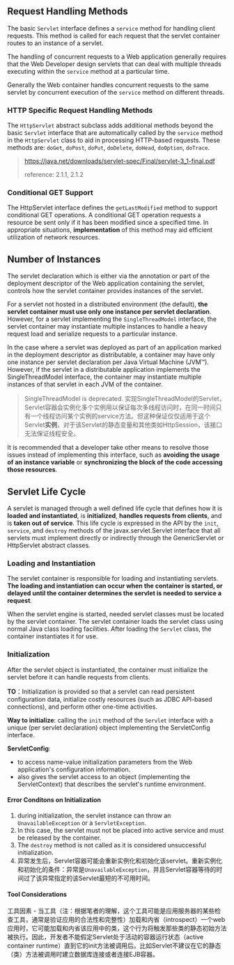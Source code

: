 ## Request Handling Methods

The basic ``Servlet`` interface defines a ``service`` method for handling client requests. This method is called for each request that the servlet container routes to an instance of a servlet.

The handling of concurrent requests to a Web application generally requires that the Web Developer design servlets that can deal with multiple threads executing within the ``service`` method at a particular time.

Generally the Web container handles concurrent requests to the same servlet by concurrent execution of the ``service`` method on different threads.

### HTTP Specific Request Handling Methods

The ``HttpServlet`` abstract subclass adds additional methods beyond the basic ``Servlet`` interface that are automatically called by the ``service`` method in the ``HttpServlet`` class to aid in processing HTTP-based requests. These methods are: ``doGet``, ``doPost``, ``doPut``, ``doDelete``, ``doHead``, ``doOption``, ``doTrace``.

> https://java.net/downloads/servlet-spec/Final/servlet-3_1-final.pdf
>
> reference: 2.1.1, 2.1.2

### Conditional GET Support

The HttpServlet interface defines the ``getLastModified`` method to support conditional GET operations. A conditional GET operation requests a resource be sent only if it has been modified since a specified time. In appropriate situations, **implementation** of this method may aid efficient utilization of network resources.

## Number of Instances

The servlet declaration which is either via the annotation or part of the deployment descriptor of the Web
application containing the servlet, controls how the servlet container provides instances of the servlet.

For a servlet not hosted in a distributed environment (the default), **the servlet container must use only one instance per servlet declaration**. However, for a servlet implementing the ``SingleThreadModel`` interface, the servlet container may instantiate multiple instances to handle a heavy request load and serialize requests to a particular instance.

In the case where a servlet was deployed as part of an application marked in the deployment descriptor as distributable, a container may have only one instance per servlet declaration per Java Virtual Machine (JVM™). However, if the servlet in a distributable application implements the SingleThreadModel interface, the container may instantiate multiple instances of that servlet in each JVM of the container.

> SingleThreadModel is deprecated. 实现SingleThreadModel的Servlet，Servlet容器会实例化多个实例用以保证每次多线程访问时，在同一时间只有一个线程访问某个实例的service方法。但这种保证仅仅适用于这个Servlet**实例**，对于该Servlet的静态变量和其他类如HttpSession，该接口无法保证线程安全。

It is recommended that a developer take other means to resolve those issues instead of implementing this interface, such as **avoiding the usage of an instance variable** or **synchronizing the block of the code accessing those resources**.

## Servlet Life Cycle

A servlet is managed through a well defined life cycle that defines how it is **loaded and instantiated**, is **initialized**, **handles requests from clients**, and is **taken out of service**. This life cycle is expressed in the API by the ``init``, ``service``, and ``destroy`` methods of the javax.servlet.Servlet interface that all servlets must implement directly or indirectly through the GenericServlet or HttpServlet abstract classes.

###  Loading and Instantiation

The servlet container is responsible for loading and instantiating servlets. **The loading and instantiation can occur when the container is started, or delayed until the container determines the servlet is needed to service a request**.

When the servlet engine is started, needed servlet classes must be located by the servlet container. The servlet container loads the servlet class using normal Java class loading facilities. After loading the ``Servlet`` class, the container instantiates it for use.

### Initialization

After the servlet object is instantiated, the container must initialize the servlet before it can handle requests from clients. 

**TO**：Initialization is provided so that a servlet can read persistent configuration data, initialize costly resources (such as JDBC API-based connections), and perform other one-time activities.

**Way to initialize**: calling the ``init`` method of the ``Servlet`` interface with a unique (per servlet declaration) object implementing the ServletConfig interface.

**ServletConfig**: 
- to access name-value initialization parameters from the Web application's configuration information. 
- also gives the servlet access to an object (implementing the ServletContext) that describes the servlet's runtime environment.

#### Error Conditons on Initialization

1. during initialization, the servlet instance can throw an ``UnavailableException`` or a ``ServletException``. 
2. In this case, the servlet must not be placed into active service and must be released by the container.
3. The ``destroy`` method is not called as it is considered unsuccessful initialization.
4. 异常发生后，Servlet容器可能会重新实例化和初始化该servlet。重新实例化和初始化的条件：异常是``UnavailableException``，并且Servlet容器等待的时间过了该异常指定的该Servlet最短的不可用时间。

#### Tool Considerations

工具因素 - 当工具（注：根据笔者的理解，这个工具可能是应用服务器的某些检查工具，通常是验证应用的合法性和完整性）加载和内省（introspect）一个web应用时，它可能加载和内省该应用中的类，这个行为将触发那些类的静态初始方法被执行。因此，开发者不能假定Servlet处于活动的容器运行状态（active container runtime）直到它的init方法被调用后。比如Servlet不建议在它的静态（类）方法被调用时建立数据库连接或者连接EJB容器。